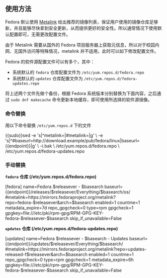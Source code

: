 ## 使用方法

Fedora 默认使用 [Metalink](https://zh.fedoracommunity.org/2018/04/05/fedora-secures-package-delivery.html) 给出推荐的镜像列表，保证用户使用的镜像仓库足够新，并且能够尽快拿到安全更新，从而提供更好的安全性。所以通常情况下使用默认配置即可，无需更改配置文件。

由于 Metalink 需要从国外的 Fedora 项目服务器上获取元信息，所以对于校园内网、无国外访问等特殊情况，metalink 并不适用，此时可以如下修改配置文件。

Fedora 的软件源配置文件可以有多个，其中：

- 系统默认的 `fedora` 仓库配置文件为 `/etc/yum.repos.d/fedora.repo`
- 系统默认的 `updates` 仓库配置文件为 `/etc/yum.repos.d/fedora-updates.repo`

将上述两个文件先做个备份，根据 Fedora 系统版本分别替换为下面内容，之后通过 `sudo dnf makecache` 命令更新本地缓存，即可使用所选择的软件源镜像。

### 命令替换

用以下命令替换 `/etc/yum.repos.d` 下的文件

<tmpl z-lang="bash">
{{sudo}}sed -e 's|^metalink=|#metalink=|g' \
    -e 's|^#baseurl=http://download.example/pub/fedora/linux|baseurl={{endpoint}}|g' \
    -i.bak \
    /etc/yum.repos.d/fedora.repo \
    /etc/yum.repos.d/fedora-updates.repo
</tmpl>

### 手动替换

**`fedora` 仓库 (/etc/yum.repos.d/fedora.repo)**

<tmpl z-lang="ini">
[fedora]
name=Fedora $releasever - $basearch
baseurl={{endpoint}}/releases/$releasever/Everything/$basearch/os/
#metalink=https://mirrors.fedoraproject.org/metalink?repo=fedora-$releasever&arch=$basearch
enabled=1
countme=1
metadata_expire=7d
repo_gpgcheck=0
type=rpm
gpgcheck=1
gpgkey=file:///etc/pki/rpm-gpg/RPM-GPG-KEY-fedora-$releasever-$basearch
skip_if_unavailable=False
</tmpl>

**`updates` 仓库 (/etc/yum.repos.d/fedora-updates.repo)**

<tmpl z-lang="ini">
[updates]
name=Fedora $releasever - $basearch - Updates
baseurl={{endpoint}}/updates/$releasever/Everything/$basearch/
#metalink=https://mirrors.fedoraproject.org/metalink?repo=updates-released-f$releasever&arch=$basearch
enabled=1
countme=1
repo_gpgcheck=0
type=rpm
gpgcheck=1
metadata_expire=6h
gpgkey=file:///etc/pki/rpm-gpg/RPM-GPG-KEY-fedora-$releasever-$basearch
skip_if_unavailable=False
</tmpl>
